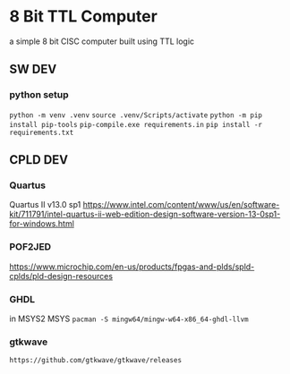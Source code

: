 # 8 Bit TTL Computer
a simple 8 bit CISC computer built using TTL logic

## SW DEV

### python setup

`python -m venv .venv`
`source .venv/Scripts/activate`
`python -m pip install pip-tools`
`pip-compile.exe requirements.in`
`pip install -r requirements.txt`

## CPLD DEV

### Quartus

Quartus II v13.0 sp1
https://www.intel.com/content/www/us/en/software-kit/711791/intel-quartus-ii-web-edition-design-software-version-13-0sp1-for-windows.html

### POF2JED

https://www.microchip.com/en-us/products/fpgas-and-plds/spld-cplds/pld-design-resources

### GHDL

in MSYS2 MSYS `pacman -S mingw64/mingw-w64-x86_64-ghdl-llvm`

### gtkwave

`https://github.com/gtkwave/gtkwave/releases`